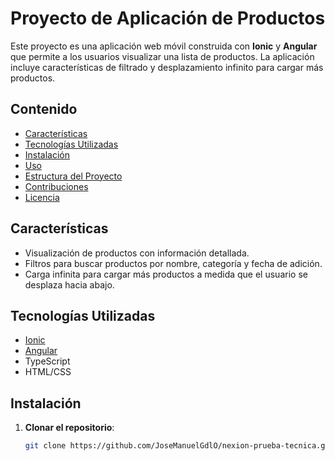 # Proyecto de Aplicación de Productos

Este proyecto es una aplicación web móvil construida con **Ionic** y **Angular** que permite a los usuarios visualizar una lista de productos. La aplicación incluye características de filtrado y desplazamiento infinito para cargar más productos.

## Contenido

- [Características](#características)
- [Tecnologías Utilizadas](#tecnologías-utilizadas)
- [Instalación](#instalación)
- [Uso](#uso)
- [Estructura del Proyecto](#estructura-del-proyecto)
- [Contribuciones](#contribuciones)
- [Licencia](#licencia)

## Características

- Visualización de productos con información detallada.
- Filtros para buscar productos por nombre, categoría y fecha de adición.
- Carga infinita para cargar más productos a medida que el usuario se desplaza hacia abajo.

## Tecnologías Utilizadas

- [Ionic](https://ionicframework.com/)
- [Angular](https://angular.io/)
- TypeScript
- HTML/CSS

## Instalación

1. **Clonar el repositorio**:

   ```bash
   git clone https://github.com/JoseManuelGdlO/nexion-prueba-tecnica.git
